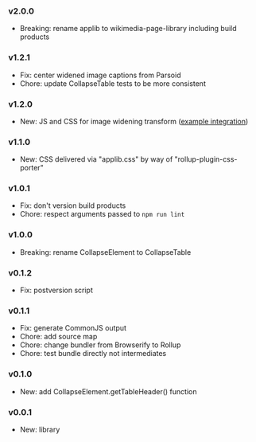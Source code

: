 ### v2.0.0
- Breaking: rename applib to wikimedia-page-library including build products

### v1.2.1
- Fix: center widened image captions from Parsoid
- Chore: update CollapseTable tests to be more consistent

### v1.2.0
- New: JS and CSS for image widening transform
  ([example integration](https://github.com/wikimedia/wikipedia-ios/pull/1313/))

### v1.1.0
- New: CSS delivered via "applib.css" by way of "rollup-plugin-css-porter"

### v1.0.1
- Fix: don't version build products
- Chore: respect arguments passed to `npm run lint`

### v1.0.0
- Breaking: rename CollapseElement to CollapseTable

### v0.1.2
- Fix: postversion script

### v0.1.1
- Fix: generate CommonJS output
- Chore: add source map
- Chore: change bundler from Browserify to Rollup
- Chore: test bundle directly not intermediates

### v0.1.0
- New: add CollapseElement.getTableHeader() function

### v0.0.1
- New: library